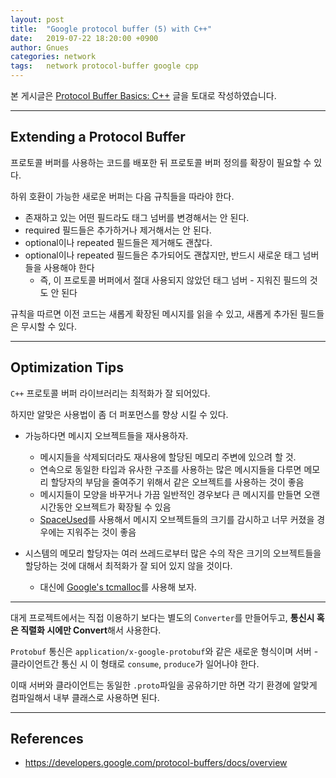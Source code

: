 ```yaml
---
layout: post
title:  "Google protocol buffer (5) with C++"
date:   2019-07-22 18:20:00 +0900
author: Gnues
categories: network
tags:	network protocol-buffer google cpp
---
```


본 게시글은 [Protocol Buffer Basics: C++](https://developers.google.com/protocol-buffers/docs/cpptutorial) 글을 토대로 작성하였습니다.

***

## Extending a Protocol Buffer

프로토콜 버퍼를 사용하는 코드를 배포한 뒤 프로토콜 버퍼 정의를 확장이 필요할 수 있다.

하위 호환이 가능한 새로운 버퍼는 다음 규칙들을 따라야 한다.

- 존재하고 있는 어떤 필드라도 태그 넘버를 변경해서는 안 된다.
- required 필드들은 추가하거나 제거해서는 안 된다.
- optional이나 repeated 필드들은 제거해도 괜찮다.
- optional이나 repeated 필드들은 추가되어도 괜찮지만, 반드시 새로운 태그 넘버들을 사용해야 한다
  - 즉, 이 프로토콜 버퍼에서 절대 사용되지 않았던 태그 넘버 - 지워진 필드의 것도 안 된다

규칙을 따르면 이전 코드는 새롭게 확장된 메시지를 읽을 수 있고, 새롭게 추가된 필드들은 무시할 수 있다.

***

## Optimization Tips

`C++` 프로토콜 버퍼 라이브러리는 최적화가 잘 되어있다.

하지만 알맞은 사용법이 좀 더 퍼포먼스를 향상 시킬 수 있다.

- 가능하다면 메시지 오브젝트들을 재사용하자.
  - 메시지들을 삭제되더라도 재사용에 할당된 메모리 주변에 있으려 할 것.
  - 연속으로 동일한 타입과 유사한 구조를 사용하는 많은 메시지들을 다루면 메모리 할당자의 부담을 줄여주기 위해서 같은 오브젝트를 사용하는 것이 좋음
  - 메시지들이 모양을 바꾸거나 가끔 일반적인 경우보다 큰 메시지를 만들면 오랜 시간동안 오브젝트가 확장될 수 있음
  - [SpaceUsed](https://developers.google.com/protocol-buffers/docs/reference/cpp/google.protobuf.message#Message.SpaceUsed.details)를 사용해서 메시지 오브젝트들의 크기를 감시하고 너무 커졌을 경우에는 지워주는 것이 좋음

- 시스템의 메모리 할당자는 여러 쓰레드로부터 많은 수의 작은 크기의 오브젝트들을 할당하는 것에 대해서 최적화가 잘 되어 있지 않을 것이다.
  - 대신에 [Google's tcmalloc](https://github.com/gperftools/gperftools)를 사용해 보자.

***

대게 프로젝트에서는 직접 이용하기 보다는 별도의 `Converter`를 만들어두고, **통신시 혹은 직렬화 시에만 Convert**해서 사용한다.

`Protobuf` 통신은 `application/x-google-protobuf`와 같은 새로운 형식이며 서버 - 클라이언트간 통신 시 이 형태로 `consume`, `produce`가 일어나야 한다.

이때 서버와 클라이언트는 동일한 `.proto`파일을 공유하기만 하면 각기 환경에 알맞게 컴파일해서 내부 클래스로 사용하면 된다.

***

## References

- <https://developers.google.com/protocol-buffers/docs/overview>
